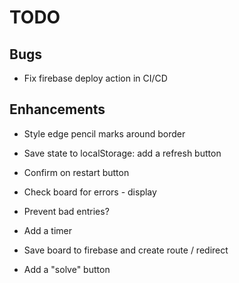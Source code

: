 # TODO

## Bugs

- Fix firebase deploy action in CI/CD

## Enhancements

- Style edge pencil marks around border
- Save state to localStorage: add a refresh button

- Confirm on restart button
- Check board for errors - display
- Prevent bad entries?
- Add a timer
- Save board to firebase and create route / redirect
- Add a "solve" button
